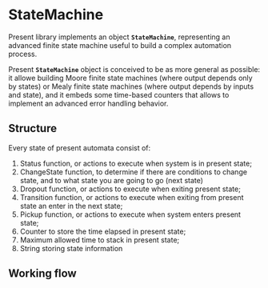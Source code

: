 # StateMachine

Present library implements an object **``StateMachine``**, representing an advanced finite state machine useful to build a complex automation process.

Present **``StateMachine``** object is conceived to be as more general as possible: it allowe building Moore finite state machines (where output depends only by states) or Mealy finite state machines (where output depends by inputs and state), and it embeds some time-based counters that allows to implement an advanced error handling behavior.

## Structure

Every state of present automata consist of:
1. Status function, or actions to execute when system is in present state;
2. ChangeState function, to determine if there are conditions to change state, and to what state you are going to go (next state)
3. Dropout function, or actions to execute when exiting present state;
4. Transition function, or actions to execute when exiting from present state an enter in the next state; 
5. Pickup function, or actions to execute when system enters present state;
6. Counter to store the time elapsed in present state;
7. Maximum allowed time to stack in present state;
8. String storing state information

## Working flow

